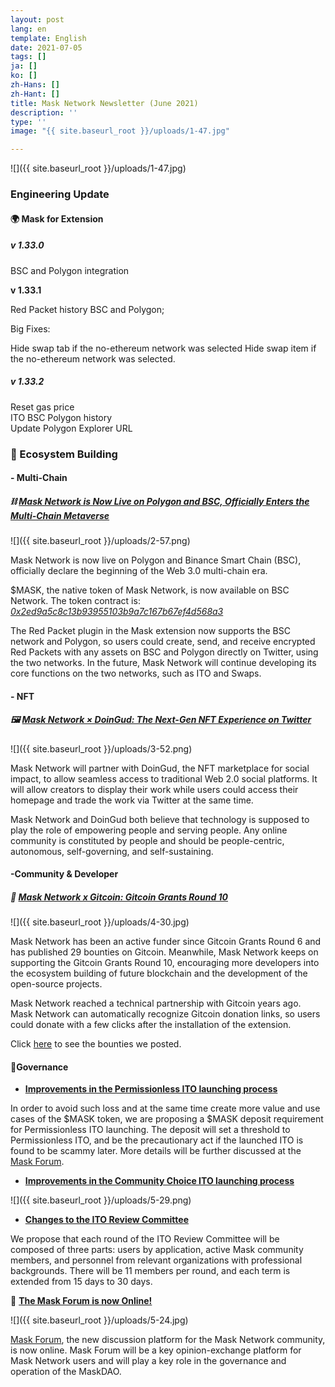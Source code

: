 ```yaml
---
layout: post
lang: en
template: English
date: 2021-07-05
tags: []
ja: []
ko: []
zh-Hans: []
zh-Hant: []
title: Mask Network Newsletter (June 2021)
description: ''
type: ''
image: "{{ site.baseurl_root }}/uploads/1-47.jpg"

---
```

![]({{ site.baseurl_root }}/uploads/1-47.jpg)

###  Engineering Update

#### 🌍 Mask for Extension

##### **v 1.33.0**

BSC and Polygon integration

**v 1.33.1**

Red Packet history BSC and Polygon;

Big Fixes:

Hide swap tab if the no-ethereum network was selected Hide swap item if the no-ethereum network was selected.

##### **v 1.33.2**

Reset gas price  
ITO BSC Polygon history  
Update Polygon Explorer URL

### 🌳 Ecosystem Building

#### - Multi-Chain

##### ⛓ [**Mask Network is Now Live on Polygon and BSC, Officially Enters the Multi-Chain Metaverse**](https://masknetwork.medium.com/mask-network-is-now-live-on-polygon-and-bsc-officially-enters-the-multi-chain-metaverse-6b2184f3e87b)

![]({{ site.baseurl_root }}/uploads/2-57.png)

Mask Network is now live on Polygon and Binance Smart Chain (BSC), officially declare the beginning of the Web 3.0 multi-chain era.

$MASK, the native token of Mask Network, is now available on BSC Network. The token contract is:  
[_0x2ed9a5c8c13b93955103b9a7c167b67ef4d568a3_](https://bscscan.com/token/0x2ed9a5c8c13b93955103b9a7c167b67ef4d568a3)

The Red Packet plugin in the Mask extension now supports the BSC network and Polygon, so users could create, send, and receive encrypted Red Packets with any assets on BSC and Polygon directly on Twitter, using the two networks. In the future, Mask Network will continue developing its core functions on the two networks, such as ITO and Swaps.

#### - NFT

##### 🖼 [**Mask Network × DoinGud: The Next-Gen NFT Experience on Twitter**](https://masknetwork.medium.com/mask-network-doingud-the-next-gen-nft-experience-on-twitter-4810a43a8769)

![]({{ site.baseurl_root }}/uploads/3-52.png)

Mask Network will partner with DoinGud, the NFT marketplace for social impact, to allow seamless access to traditional Web 2.0 social platforms. It will allow creators to display their work while users could access their homepage and trade the work via Twitter at the same time.

Mask Network and DoinGud both believe that technology is supposed to play the role of empowering people and serving people. Any online community is constituted by people and should be people-centric, autonomous, self-governing, and self-sustaining.

#### -Community & Developer

##### 🎉 [**Mask Network x Gitcoin: Gitcoin Grants Round 10**](https://masknetwork.medium.com/calling-all-bounty-hunters-gitcoin-gr10-is-here-7a041205834d)

![]({{ site.baseurl_root }}/uploads/4-30.jpg)

Mask Network has been an active funder since Gitcoin Grants Round 6 and has published 29 bounties on Gitcoin. Meanwhile, Mask Network keeps on supporting the Gitcoin Grants Round 10, encouraging more developers into the ecosystem building of future blockchain and the development of the open-source projects.

Mask Network reached a technical partnership with Gitcoin years ago. Mask Network can automatically recognize Gitcoin donation links, so users could donate with a few clicks after the installation of the extension.

Click [here](https://gitcoin.co/dimensiondev/bounties) to see the bounties we posted.

#### 🙋Governance

* [**Improvements in the Permissionless ITO launching process**](https://snapshot.org/#/masknetwork.eth/proposal/QmfYBYP7mKu7Tt6zdeVRWSh4uDPaLfz5JXT1dLS7WFiahE)

In order to avoid such loss and at the same time create more value and use cases of the $MASK token, we are proposing a $MASK deposit requirement for Permissionless ITO launching. The deposit will set a threshold to Permissionless ITO, and be the precautionary act if the launched ITO is found to be scammy later. More details will be further discussed at the [Mask Forum](http://we.mask.io/).

* [**Improvements in the Community Choice ITO launching process**](https://snapshot.org/#/masknetwork.eth/proposal/QmPzMzXkFXuEDnxud4F2MA9V31MmnMBRhCCe4iFXiGrSY6)

![]({{ site.baseurl_root }}/uploads/5-29.png)

* [**Changes to the ITO Review Committee**](https://snapshot.org/#/masknetwork.eth/proposal/QmPS9W8qB6asKSjR8AiM9LxpTDgWMT9TNcb6sLVdA2BgdD)

We propose that each round of the ITO Review Committee will be composed of three parts: users by application, active Mask community members, and personnel from relevant organizations with professional backgrounds. There will be 11 members per round, and each term is extended from 15 days to 30 days.

💬 [**The Mask Forum is now Online!**](https://masknetwork.medium.com/we-are-online-the-mask-forum-is-here-d88e24b2e8cc)

![]({{ site.baseurl_root }}/uploads/5-24.jpg)

[Mask Forum](http://we.mask.io/), the new discussion platform for the Mask Network community, is now online. Mask Forum will be a key opinion-exchange platform for Mask Network users and will play a key role in the governance and operation of the MaskDAO.